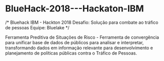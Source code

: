 # BlueHack-2018---Hackaton-IBM

/*
	Bluehack IBM - Hackton 2018
	Desafio: Solução para combate ao tráfico de pessoas 
	Equipe: Bluelake
*/


Ferramenta Preditiva de Situações de Risco - Ferramenta de convergência para unificar base de dados de públicos para analisar e interpretar,  transformando dados em informação relevante para desenvolvimento e planejamento de políticas públicas  contra o Tráfico de Pessoas.
